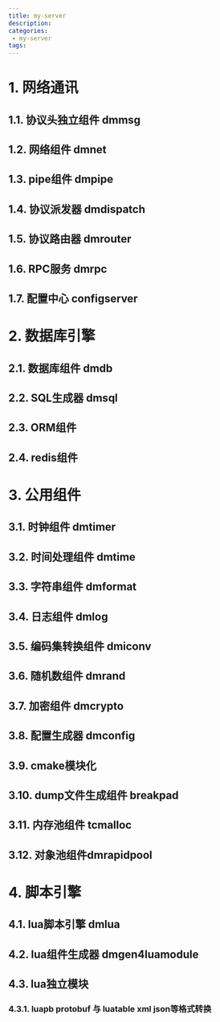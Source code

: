 ```yaml
---
title: my-server
description:
categories:
 - my-server
tags:
---
```


# 1. 网络通讯

## 1.1. 协议头独立组件 dmmsg

## 1.2. 网络组件 dmnet

## 1.3. pipe组件 dmpipe

## 1.4. 协议派发器 dmdispatch

## 1.5. 协议路由器 dmrouter

## 1.6. RPC服务 dmrpc

## 1.7. 配置中心 configserver

# 2. 数据库引擎

## 2.1. 数据库组件 dmdb

## 2.2. SQL生成器 dmsql

## 2.3. ORM组件

## 2.4. redis组件

# 3. 公用组件

## 3.1. 时钟组件 dmtimer

## 3.2. 时间处理组件 dmtime

## 3.3. 字符串组件 dmformat

## 3.4. 日志组件 dmlog

## 3.5. 编码集转换组件 dmiconv

## 3.6. 随机数组件 dmrand

## 3.7. 加密组件 dmcrypto

## 3.8. 配置生成器 dmconfig

## 3.9. cmake模块化

## 3.10. dump文件生成组件 breakpad

## 3.11. 内存池组件 tcmalloc

## 3.12. 对象池组件dmrapidpool

# 4. 脚本引擎

## 4.1. lua脚本引擎 dmlua

## 4.2. lua组件生成器 dmgen4luamodule

## 4.3. lua独立模块

### 4.3.1. luapb protobuf 与 luatable xml json等格式转换

